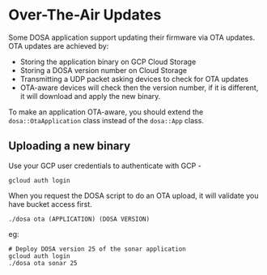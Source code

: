 Over-The-Air Updates
====================
Some DOSA application support updating their firmware via OTA updates. OTA updates are achieved by:

* Storing the application binary on GCP Cloud Storage
* Storing a DOSA version number on Cloud Storage
* Transmitting a UDP packet asking devices to check for OTA updates
* OTA-aware devices will check then the version number, if it is different, it will download and apply the new binary.

To make an application OTA-aware, you should extend the `dosa::OtaApplication` class instead of the `dosa::App` class.

Uploading a new binary
----------------------
Use your GCP user credentials to authenticate with GCP -

    gcloud auth login
    
When you request the DOSA script to do an OTA upload, it will validate you have bucket access first.

    ./dosa ota (APPLICATION) (DOSA VERSION)
    
eg:

    # Deploy DOSA version 25 of the sonar application
    gcloud auth login
    ./dosa ota sonar 25 
    
